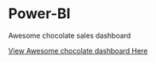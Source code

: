 # Power-BI
Awesome chocolate sales dashboard

[View Awesome chocolate dashboard Here]([(https://app.powerbi.com/view?r=eyJrIjoiN2E4MTk4NTctZjE5YS00MTViLTljN2ItNTcwYmU4NmNkMDY5IiwidCI6ImM2ZTU0OWIzLTVmNDUtNDAzMi1hYWU5LWQ0MjQ0ZGM1YjJjNCJ9)])
